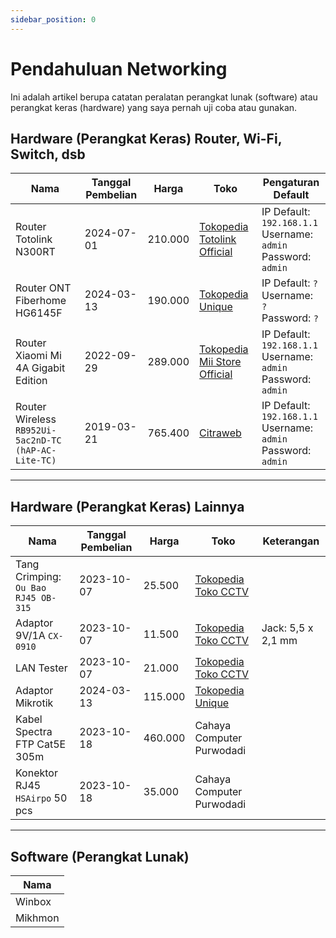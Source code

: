 ```yaml
---
sidebar_position: 0
---
```


# Pendahuluan Networking

Ini adalah artikel berupa catatan peralatan perangkat lunak (software) atau perangkat keras (hardware) yang saya pernah uji coba atau gunakan.

## Hardware (Perangkat Keras) Router, Wi-Fi, Switch, dsb

| Nama                                                 | Tanggal Pembelian | Harga   | Toko                                                                | Pengaturan Default                                                    |
| ---------------------------------------------------- | ----------------- | ------- | ------------------------------------------------------------------- | --------------------------------------------------------------------- |
| Router Totolink N300RT                               | 2024-07-01        | 210.000 | [Tokopedia Totolink Official](https://www.tokopedia.com/totolink)   | IP Default: `192.168.1.1`<br/>Username: `admin`<br/>Password: `admin` |
| Router ONT Fiberhome HG6145F                         | 2024-03-13        | 190.000 | [Tokopedia Unique](https://www.tokopedia.com/unique-technique)      | IP Default: `?`<br/>Username: `?`<br/>Password: `?`                   |
| Router Xiaomi Mi 4A Gigabit Edition                  | 2022-09-29        | 289.000 | [Tokopedia Mii Store Official](https://www.tokopedia.com/mii-store) | IP Default: `192.168.1.1`<br/>Username: `admin`<br/>Password: `admin` |
| Router Wireless `RB952Ui-5ac2nD-TC (hAP-AC-Lite-TC)` | 2019-03-21        | 765.400 | [Citraweb](http://www.mikrotik.co.id/)                              | IP Default: `192.168.1.1`<br/>Username: `admin`<br/>Password: `admin` |

---

## Hardware (Perangkat Keras) Lainnya

| Nama                                | Tanggal Pembelian | Harga   | Toko                                                           | Keterangan         |
| ----------------------------------- | ----------------- | ------- | -------------------------------------------------------------- | ------------------ |
| Tang Crimping: `Ou Bao RJ45 OB-315` | 2023-10-07        | 25.500  | [Tokopedia Toko CCTV](https://www.tokopedia.com/toko-cctv-1)   |                    |
| Adaptor 9V/1A `CX-0910`             | 2023-10-07        | 11.500  | [Tokopedia Toko CCTV](https://www.tokopedia.com/toko-cctv-1)   | Jack: 5,5 x 2,1 mm |
| LAN Tester                          | 2023-10-07        | 21.000  | [Tokopedia Toko CCTV](https://www.tokopedia.com/toko-cctv-1)   |                    |
| Adaptor Mikrotik                    | 2024-03-13        | 115.000 | [Tokopedia Unique](https://www.tokopedia.com/unique-technique) |                    |
| Kabel Spectra FTP Cat5E 305m        | 2023-10-18        | 460.000 | Cahaya Computer Purwodadi                                      |                    |
| Konektor RJ45 `HSAirpo` 50 pcs      | 2023-10-18        | 35.000  | Cahaya Computer Purwodadi                                      |                    |

---

## Software (Perangkat Lunak)

| Nama    |
| ------- |
| Winbox  |
| Mikhmon |
